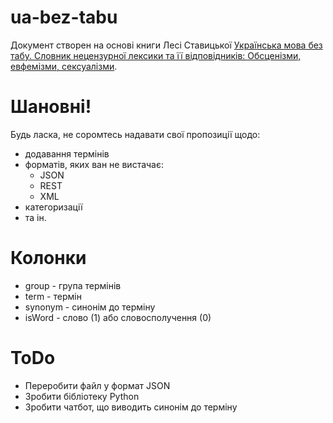 # ua-bez-tabu
Документ створен на основі книги Лесі Ставицької [Українська мова без табу. Словник нецензурної лексики та її відповідників: Обсценізми, евфемізми, сексуалізми](https://uk.wikipedia.org/wiki/%D0%A3%D0%BA%D1%80%D0%B0%D1%97%D0%BD%D1%81%D1%8C%D0%BA%D0%B0_%D0%BC%D0%BE%D0%B2%D0%B0_%D0%B1%D0%B5%D0%B7_%D1%82%D0%B0%D0%B1%D1%83).

# Шановні!
Будь ласка, не соромтесь надавати свої пропозиції щодо:
- додавання термінів
- форматів, яких ван не вистачає:
  - JSON
  - REST
  - XML
- категоризації
- та ін.

# Колонки
- group - група термінів
- term - термін
- synonym - синонім до терміну
- isWord - слово (1) або словосполучення (0)


# ToDo
- Переробити файл у формат JSON
- Зробити бібліотеку Python
- Зробити чатбот, що виводить синонім до терміну
